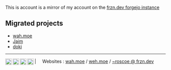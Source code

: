 This is account is a mirror of my account on the [frzn.dev forgejo instance](https://git.frzn.dev/RoscoeDaWah)

## Migrated projects

- [wah.moe](https://git.frzn.dev/RoscoeDaWah/wah.moe)
- [Jaim](https://git.frzn.dev/RoscoeDaWah/Jaim)
- [doki](https://git.frzn.dev/RoscoeDaWah/doki)

---

<a href="https://bsky.app/profile/wah.moe">
  <img align="left" alt="Bluesky" width="20px" src="https://simpleicons.now.sh/bluesky/495f7e" />
</a>
<a href="https://git.frzn.dev/RoscoeDaWah">
  <img align="left" alt="Forgejo" width="20px" src="https://simpleicons.now.sh/forgejo/495f7e" />
</a>
<a href="https://github.com/RoscoeDaWah">
  <img align="left" alt="GitHub" width="20px" src="https://simpleicons.now.sh/github/495f7e" />
</a>
<a href="https://git.wah.moe/">
  <img align="left" alt="cgit" width="20px" src="https://simpleicons.now.sh/git/495f7e" />
</a>

| &nbsp;&nbsp;&nbsp; Websites : [wah.moe](https://wah.moe) / [weh.moe](https://weh.moe) / [~roscoe @ frzn.dev](https://frzn.dev/~roscoe)
